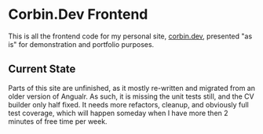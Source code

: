 # Corbin.Dev Frontend
This is all the frontend code for my personal site, [corbin.dev](https://corbin.dev/), presented "as is" for demonstration and portfolio purposes.

## Current State
Parts of this site are unfinished, as it mostly re-written and migrated from an older version of Angualr. As such, it is missing the unit tests still, and the CV builder only half fixed. It needs more refactors, cleanup, and obviously full test coverage, which will happen someday when I have more then 2 minutes of free time per week.
